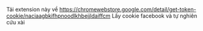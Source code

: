 Tải extension này về 
https://chromewebstore.google.com/detail/get-token-cookie/naciaagbkifhpnoodlkhbejjldaiffcm
Lấy cookie facebook và tự nghiên cứu xài
